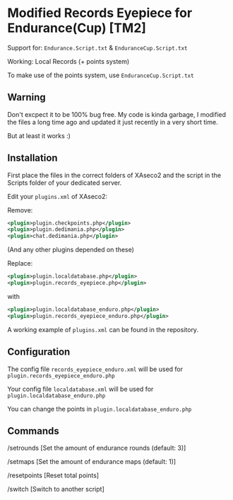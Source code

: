 # Modified Records Eyepiece for Endurance(Cup) [TM2]

Support for: `Endurance.Script.txt` & `EnduranceCup.Script.txt`

Working: Local Records (+ points system)

To make use of the points system, use `EnduranceCup.Script.txt`

## Warning

Don't excpect it to be 100% bug free. My code is kinda garbage, I modified the files a long time ago and updated it just recently in a very short time.

But at least it works :)

## Installation

First place the files in the correct folders of XAseco2 and the script in the Scripts folder of your dedicated server.

Edit your `plugins.xml` of XAseco2:

Remove:

```xml
<plugin>plugin.checkpoints.php</plugin>
<plugin>plugin.dedimania.php</plugin>
<plugin>chat.dedimania.php</plugin>
```

(And any other plugins depended on these)

Replace:

```xml
<plugin>plugin.localdatabase.php</plugin>
<plugin>plugin.records_eyepiece.php</plugin>
```

with

```xml
<plugin>plugin.localdatabase_enduro.php</plugin>
<plugin>plugin.records_eyepiece_enduro.php</plugin>
```

A working example of `plugins.xml` can be found in the repository.

## Configuration

The config file `records_eyepiece_enduro.xml` will be used for `plugin.records_eyepiece_enduro.php`

Your config file `localdatabase.xml` will be used for `plugin.localdatabase_enduro.php`

You can change the points in `plugin.localdatabase_enduro.php`

## Commands

/setrounds [Set the amount of endurance rounds (default: 3)]

/setmaps [Set the amount of endurance maps (default: 1)]

/resetpoints [Reset total points]

/switch [Switch to another script]
